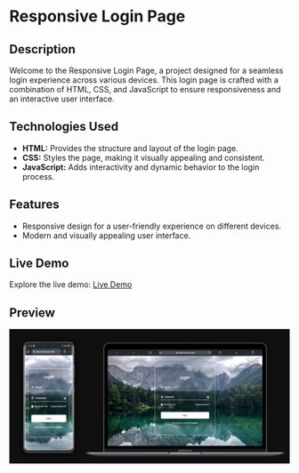 # Responsive Login Page

## Description

Welcome to the Responsive Login Page, a project designed for a seamless login experience across various devices. This login page is crafted with a combination of HTML, CSS, and JavaScript to ensure responsiveness and an interactive user interface.

## Technologies Used

- **HTML:** Provides the structure and layout of the login page.
- **CSS:** Styles the page, making it visually appealing and consistent.
- **JavaScript:** Adds interactivity and dynamic behavior to the login process.

## Features

- Responsive design for a user-friendly experience on different devices.
- Modern and visually appealing user interface.

## Live Demo

Explore the live demo: [Live Demo](https://guidopellegrini.github.io/responsive-login-form/)

## Preview

![Preview](./preview.png)
